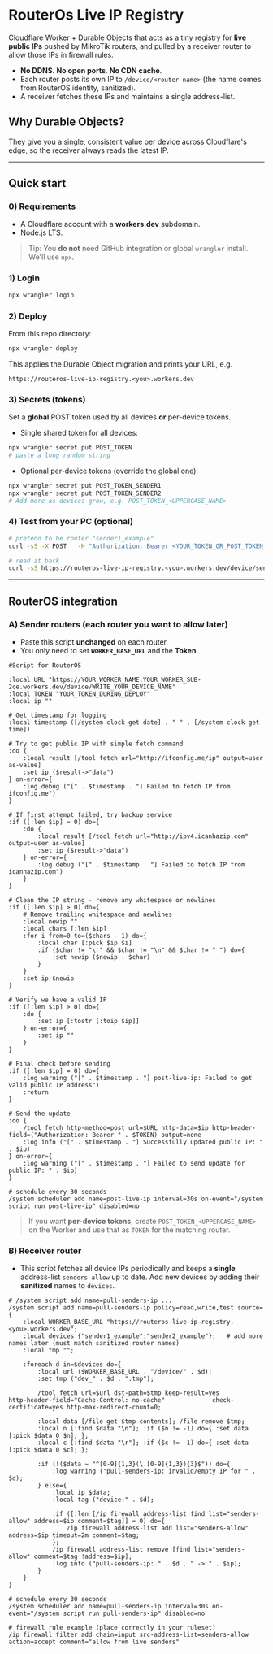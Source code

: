 # RouterOs Live IP Registry

Cloudflare Worker + Durable Objects that acts as a tiny registry for **live public IPs** pushed by MikroTik routers, and pulled by a receiver router to allow those IPs in firewall rules.

- **No DDNS**. **No open ports**. **No CDN cache**.
- Each router posts its own IP to `/device/<router-name>` (the name comes from RouterOS identity, sanitized).
- A receiver fetches these IPs and maintains a single address-list.

## Why Durable Objects?
They give you a single, consistent value per device across Cloudflare's edge, so the receiver always reads the latest IP.

---

## Quick start

### 0) Requirements
- A Cloudflare account with a **workers.dev** subdomain.
- Node.js LTS.

> Tip: You **do not** need GitHub integration or global `wrangler` install. We'll use `npx`.

### 1) Login
```bash
npx wrangler login
```

### 2) Deploy
From this repo directory:
```bash
npx wrangler deploy
```
This applies the Durable Object migration and prints your URL, e.g.
```
https://routeros-live-ip-registry.<you>.workers.dev
```

### 3) Secrets (tokens)
Set a **global** POST token used by all devices **or** per-device tokens.

- Single shared token for all devices:
```bash
npx wrangler secret put POST_TOKEN
# paste a long random string
```

- Optional per-device tokens (override the global one):
```bash
npx wrangler secret put POST_TOKEN_SENDER1
npx wrangler secret put POST_TOKEN_SENDER2
# Add more as devices grow, e.g. POST_TOKEN_<UPPERCASE_NAME>
```

### 4) Test from your PC (optional)
```bash
# pretend to be router "sender1_example"
curl -sS -X POST   -H "Authorization: Bearer <YOUR_TOKEN_OR_POST_TOKEN_SENDER1>"   -H "Content-Type: text/plain"   --data "198.51.100.21"   https://routeros-live-ip-registry.<you>.workers.dev/device/sender1_example

# read it back
curl -sS https://routeros-live-ip-registry.<you>.workers.dev/device/sender1_example
```

---

## RouterOS integration

### A) Sender routers (each router you want to allow later)
- Paste this script **unchanged** on each router.
- You only need to set **`WORKER_BASE_URL`** and the **Token**.

```rsc
#Script for RouterOS

:local URL "https://YOUR_WORKER_NAME.YOUR_WORKER_SUB-2ce.workers.dev/device/WRITE_YOUR_DEVICE_NAME"
:local TOKEN "YOUR_TOKEN_DURING_DEPLOY"
:local ip ""

# Get timestamp for logging
:local timestamp ([/system clock get date] . " " . [/system clock get time])

# Try to get public IP with simple fetch command
:do {
    :local result [/tool fetch url="http://ifconfig.me/ip" output=user as-value]
    :set ip ($result->"data")
} on-error={
    :log debug ("[" . $timestamp . "] Failed to fetch IP from ifconfig.me")
}

# If first attempt failed, try backup service
:if ([:len $ip] = 0) do={
    :do {
        :local result [/tool fetch url="http://ipv4.icanhazip.com" output=user as-value]
        :set ip ($result->"data")
    } on-error={
        :log debug ("[" . $timestamp . "] Failed to fetch IP from icanhazip.com")
    }
}

# Clean the IP string - remove any whitespace or newlines
:if ([:len $ip] > 0) do={
    # Remove trailing whitespace and newlines
    :local newip ""
    :local chars [:len $ip]
    :for i from=0 to=($chars - 1) do={
        :local char [:pick $ip $i]
        :if ($char != "\r" && $char != "\n" && $char != " ") do={
            :set newip ($newip . $char)
        }
    }
    :set ip $newip
}

# Verify we have a valid IP
:if ([:len $ip] > 0) do={
    :do {
        :set ip [:tostr [:toip $ip]]
    } on-error={
        :set ip ""
    }
}

# Final check before sending
:if ([:len $ip] = 0) do={
    :log warning ("[" . $timestamp . "] post-live-ip: Failed to get valid public IP address")
    :return
}

# Send the update
:do {
    /tool fetch http-method=post url=$URL http-data=$ip http-header-field=("Authorization: Bearer " . $TOKEN) output=none
    :log info ("[" . $timestamp . "] Successfully updated public IP: " . $ip)
} on-error={
    :log warning ("[" . $timestamp . "] Failed to send update for public IP: " . $ip)
}

# schedule every 30 seconds
/system scheduler add name=post-live-ip interval=30s on-event="/system script run post-live-ip" disabled=no
```

> If you want **per-device tokens**, create `POST_TOKEN_<UPPERCASE_NAME>` on the Worker and use that as `TOKEN` for the matching router.

### B) Receiver router
- This script fetches all device IPs periodically and keeps a **single** address-list `senders-allow` up to date. Add new devices by adding their **sanitized** names to `devices`.

```rsc
# /system script add name=pull-senders-ip ...
/system script add name=pull-senders-ip policy=read,write,test source={
    :local WORKER_BASE_URL "https://routeros-live-ip-registry.<you>.workers.dev";
    :local devices {"sender1_example";"sender2_example"};   # add more names later (must match sanitized router names)
    :local tmp "";

    :foreach d in=$devices do={
        :local url ($WORKER_BASE_URL . "/device/" . $d);
        :set tmp ("dev_" . $d . ".tmp");

        /tool fetch url=$url dst-path=$tmp keep-result=yes             http-header-field="Cache-Control: no-cache"             check-certificate=yes http-max-redirect-count=0;

        :local data [/file get $tmp contents]; /file remove $tmp;
        :local n [:find $data "\n"]; :if ($n != -1) do={ :set data [:pick $data 0 $n]; };
        :local c [:find $data "\r"]; :if ($c != -1) do={ :set data [:pick $data 0 $c]; };

        :if (!($data ~ "^[0-9]{1,3}(\.[0-9]{1,3}){3}$")) do={
            :log warning ("pull-senders-ip: invalid/empty IP for " . $d);
        } else={
            :local ip $data;
            :local tag ("device:" . $d);

            :if ([:len [/ip firewall address-list find list="senders-allow" address=$ip comment=$tag]] = 0) do={
                /ip firewall address-list add list="senders-allow" address=$ip timeout=2m comment=$tag;
            };
            /ip firewall address-list remove [find list="senders-allow" comment=$tag !address=$ip];
            :log info ("pull-senders-ip: " . $d . " -> " . $ip);
        }
    }
}

# schedule every 30 seconds
/system scheduler add name=pull-senders-ip interval=30s on-event="/system script run pull-senders-ip" disabled=no

# firewall rule example (place correctly in your ruleset)
/ip firewall filter add chain=input src-address-list=senders-allow action=accept comment="allow from live senders"
```
